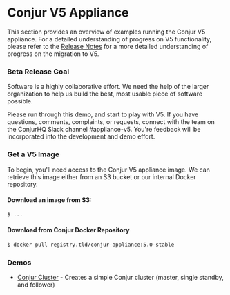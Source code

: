 # Conjur V5 Appliance

This section provides an overview of examples running the Conjur V5 appliance.  For a detailed understanding of progress on V5 functionality, please refer to the [Release Notes](https://github.com/conjurinc/appliance/blob/master/RELEASE_NOTES.md) for a more detailed understanding of progress on the migration to V5.

### Beta Release Goal
Software is a highly collaborative effort. We need the help of the larger organization to help us build the best, most usable piece of software possible.  

Please run through this demo, and start to play with V5. If you have questions, comments, complaints, or requests, connect with the team on the ConjurHQ Slack channel #appliance-v5. You're feedback will be incorporated into the development and demo effort.

### Get a V5 Image

To begin, you'll need access to the Conjur V5 appliance image. We can retrieve this image either from an S3 bucket or our internal Docker repository.

#### Download an image from S3:
```sh
$ ...
```

#### Download from Conjur Docker Repository
```sh
$ docker pull registry.tld/conjur-appliance:5.0-stable
```


### Demos
* [Conjur Cluster](cluster/) - Creates a simple Conjur cluster (master, single standby, and follower)
